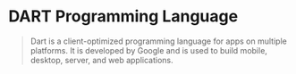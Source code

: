 # DART Programming Language

> Dart is a client-optimized programming language for apps on multiple platforms. It is developed by Google and is used to build mobile, desktop, server, and web applications.
